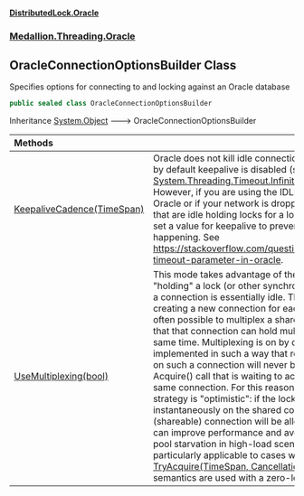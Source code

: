 #### [DistributedLock.Oracle](README.md 'README')
### [Medallion.Threading.Oracle](Medallion.Threading.Oracle.md 'Medallion.Threading.Oracle')

## OracleConnectionOptionsBuilder Class

Specifies options for connecting to and locking against an Oracle database

```csharp
public sealed class OracleConnectionOptionsBuilder
```

Inheritance [System.Object](https://docs.microsoft.com/en-us/dotnet/api/System.Object 'System.Object') &#129106; OracleConnectionOptionsBuilder

| Methods | |
| :--- | :--- |
| [KeepaliveCadence(TimeSpan)](OracleConnectionOptionsBuilder.KeepaliveCadence.cpYoNdk/QhqJGH/58Hukqw.md 'Medallion.Threading.Oracle.OracleConnectionOptionsBuilder.KeepaliveCadence(System.TimeSpan)') | Oracle does not kill idle connections by default, so by default keepalive is disabled (set to [System.Threading.Timeout.InfiniteTimeSpan](https://docs.microsoft.com/en-us/dotnet/api/System.Threading.Timeout.InfiniteTimeSpan 'System.Threading.Timeout.InfiniteTimeSpan')).  However, if you are using the IDLE_TIME setting in Oracle or if your network is dropping connections that are idle holding locks for a long time, you can set a value for keepalive to prevent this from happening.  See https://stackoverflow.com/questions/1966247/idle-timeout-parameter-in-oracle. |
| [UseMultiplexing(bool)](OracleConnectionOptionsBuilder.UseMultiplexing.A+iIKatFl3VDvz/7Q6X3Jg.md 'Medallion.Threading.Oracle.OracleConnectionOptionsBuilder.UseMultiplexing(bool)') | This mode takes advantage of the fact that while "holding" a lock (or other synchronization primitive) a connection is essentially idle. Thus, rather than creating a new connection for each held lock it is  often possible to multiplex a shared connection so that that connection can hold multiple locks at the same time.  Multiplexing is on by default.  This is implemented in such a way that releasing a lock held on such a connection will never be blocked by an Acquire() call that is waiting to acquire a lock on that same connection. For this reason, the multiplexing strategy is "optimistic": if the lock can't be acquired instantaneously on the shared connection, a new (shareable)  connection will be allocated.  This option can improve performance and avoid connection pool starvation in high-load scenarios. It is also particularly applicable to cases where [TryAcquire(TimeSpan, CancellationToken)](https://github.com/madelson/DistributedLock/tree/default-documentation/docs/api/DistributedLock.Core/IDistributedLock.TryAcquire.GcM73KNvUAY5aoOOhgln1g.md 'Medallion.Threading.IDistributedLock.TryAcquire(System.TimeSpan,System.Threading.CancellationToken)') semantics are used with a zero-length timeout. |
